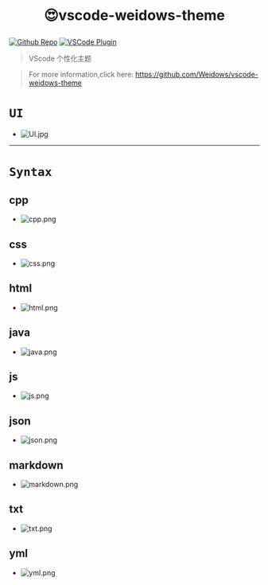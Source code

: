 <!--
 * @?: *********************************************************************
 * @Author: Weidows
 * @Date: 2021-01-03 01:36:18
 * @LastEditors: Weidows
 * @LastEditTime: 2021-01-03 14:54:26
 * @FilePath: \vscode-weidows-theme\README.md
 * @Description:
 * @!: *********************************************************************
-->
<h1 align="center">

😍vscode-weidows-theme

</h1>

[github-shield]: https://img.shields.io/github/stars/Weidows/vscode-weidows-theme?style=social
[github-url]: https://github.com/Weidows/vscode-weidows-theme
[vscode-shield]: https://img.shields.io/visual-studio-marketplace/r/Weidows.theme-weidows?logo=visual-studio-code&style=social
[vscode-url]: https://marketplace.visualstudio.com/items?itemName=Weidows.theme-weidows

[![Github Repo][github-shield]][github-url]
[![VSCode Plugin][vscode-shield]][vscode-url]

> VScode 个性化主题

> For more information,click here: https://github.com/Weidows/vscode-weidows-theme

# `UI`

- ![UI.jpg](https://github.com/Weidows/vscode-weidows-theme/raw/main/images/UI.jpg)

---

# `Syntax`

## cpp

- ![cpp.png](https://github.com/Weidows/vscode-weidows-theme/raw/main/images/cpp.png)

## css

- ![css.png](https://github.com/Weidows/vscode-weidows-theme/raw/main/images/css.png)

## html

- ![html.png](https://github.com/Weidows/vscode-weidows-theme/raw/main/images/html.png)

## java

- ![java.png](https://github.com/Weidows/vscode-weidows-theme/raw/main/images/java.png)

## js

- ![js.png](https://github.com/Weidows/vscode-weidows-theme/raw/main/images/js.png)

## json

- ![json.png](https://github.com/Weidows/vscode-weidows-theme/raw/main/images/json.png)

## markdown

- ![markdown.png](https://github.com/Weidows/vscode-weidows-theme/raw/main/images/markdown.png)

## txt

- ![txt.png](https://github.com/Weidows/vscode-weidows-theme/raw/main/images/txt.png)

## yml

- ![yml.png](https://github.com/Weidows/vscode-weidows-theme/raw/main/images/yml.png)
